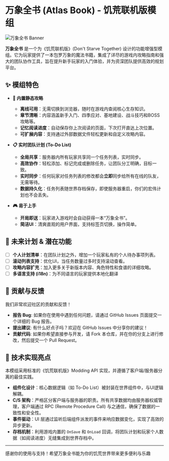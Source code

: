 # 万象全书 (Atlas Book) - 饥荒联机版模组

![万象全书 Banner](https://helpfulcraft-blog.oss-cn-beijing.aliyuncs.com/20250824164415.png)

**万象全书** 是一个为《饥荒联机版》(Don't Starve Together) 设计的功能增强型模组。它为玩家提供了一本包罗万象的魔法书籍，集成了详尽的游戏内攻略指南和强大的团队协作工具，旨在提升新手玩家的入门体验，并为资深团队提供高效的规划平台。

## ✨ 模组特色

*   **📖 内置静态攻略**
    *   **离线可用**：无需切换到浏览器，随时在游戏内查阅核心生存知识。
    *   **章节清晰**：内容涵盖新手入门、四季应对、基地建设、战斗技巧和BOSS攻略等。
    *   **记忆阅读进度**：自动保存你上次阅读的页面，下次打开直达上次位置。
    *   **可扩展内容**：支持通过外部数据文件轻松更新和自定义攻略内容。

*   **📋 实时团队计划 (To-Do List)**
    *   **全局共享**：服务器内所有玩家共享同一个任务列表，实时同步。
    *   **高效协作**：轻松添加、标记完成或删除任务，让团队分工明确，目标一致。
    *   **实时同步**：任何玩家对任务列表的修改都会**立即**同步给所有在线的队友，无需等待。
    *   **数据持久化**：任务列表随世界存档保存，即使服务器重启，你们的宏伟计划也不会丢失。

*   **🎮 易于上手**
    *   **开局即送**：玩家进入游戏时会自动获得一本“万象全书”。
    *   **简洁UI**：清爽直观的用户界面，支持标签页切换，操作简单。

## 🚀 未来计划 & 潜在功能

*   [ ] **个人计划清单**：在团队计划之外，增加一个玩家私有的个人待办事项列表。
*   [ ] **滚动列表支持**：优化UI，当任务数量过多时支持滚动查看。
*   [ ] **攻略内容扩充**：加入更多关于新版本内容、角色特性和食谱的详细攻略。
*   [ ] **多语言支持 (i18n)**：为不同语言的玩家提供本地化翻译

## 🤝 贡献与反馈

我们非常欢迎社区的贡献和反馈！

*   **报告 Bug**: 如果你在使用中遇到任何问题，请通过 GitHub Issues 页面提交一个详细的 Bug 报告。
*   **提出建议**: 有什么好点子吗？欢迎在 GitHub Issues 中分享你的建议！
*   **贡献代码**: 如果你希望直接参与开发，请 Fork 本仓库，并在你的分支上进行修改，然后提交一个 Pull Request。

## 📝 技术实现亮点

本模组采用标准的《饥荒联机版》Modding API 实现，并遵循了客户端/服务器分离的最佳实践。

*   **组件化设计**：核心数据逻辑（如 To-Do List）被封装在世界组件中，与UI逻辑解耦。
*   **C/S 架构**：严格区分客户端与服务器的职责。所有共享数据均由服务器权威管理，客户端通过 RPC (Remote Procedure Call) 与之通信，确保了数据的一致性和安全性。
*   **事件驱动**：UI 层通过监听后端组件派发的事件来响应数据变化，实现了高效的异步更新。
*   **存档机制**：利用游戏内置的 `OnSave` 和 `OnLoad` 回调，将团队计划和玩家个人数据（如阅读进度）无缝集成到世界存档中。

---

感谢你的使用与支持！希望万象全书能为你的饥荒世界带来更多便利与乐趣
